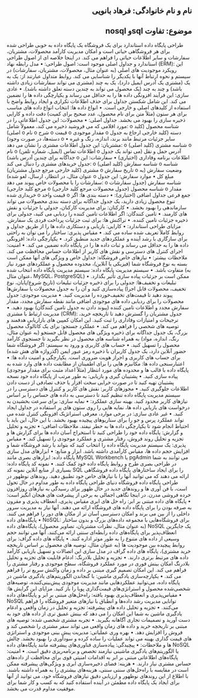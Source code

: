 <h2 dir="rtl">نام و نام خانوادگی: فرهاد بانویی</h2>
<h2 dir="rtl">موضوع: تفاوت sqlو nosql </h2>
طراحی پایگاه داده استاندارد برای یک فروشگاه
یک پایگاه داده به خوبی طراحی شده برای هر فروشگاهی حیاتی است و امکان مدیریت کارآمد محصولات، مشتریان، سفارشات و سایر اطلاعات حیاتی را فراهم می کند. در اینجا خلاصه ای از اصول طراحی استاندارد و جداول اصلی موجود است:
اصول طراحی:
•	مدل رابطه نهاد (ERM): این رویکرد موجودیت های اصلی (به عنوان مثال، محصولات، مشتریان، سفارشات) در سیستم و نحوه ارتباط آنها با یکدیگر را شناسایی می کند. روابط متداول عبارتند از: یک به یک (مشتری یک آدرس ایمیل دارد)، یک به چند (مشتری می تواند سفارشات زیادی داشته باشد) و چند به چند (یک محصول می تواند به چندین دسته تعلق داشته باشد).
•	عادی سازی: این فرآیند افزونگی داده ها را به حداقل می رساند و یکپارچگی داده ها را تضمین می کند. این شامل شکستن جداول برای حذف اطلاعات تکراری و ایجاد روابط واضح با استفاده از کلیدهای اصلی و خارجی است.
•	انواع داده ها: انتخاب انواع داده های مناسب برای هر ستون (مثلاً متن برای نام محصول، عدد صحیح برای کمیت) دقت داده و کارایی ذخیره سازی را بهبود می بخشد.
جداول اصلی:
•	محصولات: این جدول اطلاعاتی را در مورد اقلامی که می فروشید ذخیره می کند، معمولاً شامل:
o	شناسه محصول (کلید اصلی)
o	نام
o	شرح
o	قیمت
o	مقدار موجودی
o	دسته (کلید خارجی ارجاع به جدول دسته‌ها، در صورت وجود)
o	سایر جزئیات مرتبط مانند برند، اندازه، رنگ و غیره
•	مشتریان: این جدول اطلاعات مشتری را نشان می دهد:
o	شناسه مشتری (کلید اصلی)
o	نام
o	اطلاعات تماس (ایمیل، شماره تلفن)
o	آدرس حمل و نقل (می تواند یک جدول جداگانه برای چندین آدرس باشد)
o	اطلاعات برنامه وفاداری (اختیاری)
•	سفارشات: این جدول خریدهای مشتری را دنبال می کند:
o	شناسه سفارش (کلید اصلی)
o	شناسه مشتری (کلید خارجی مرجع جدول مشتریان)
o	تاریخ سفارش
o	وضعیت سفارش (به عنوان مثال، در انتظار، ارسال، لغو شده)
o	مبلغ کل
•	موارد سفارش: این جدول سفارشات را با محصولات خاص پیوند می دهد:
o	شناسه سفارش (جدول سفارشات مرجع کلید خارجی)
o	شناسه محصول (جدول محصولات مرجع کلید خارجی)
o	مقدار خریداری شده
o	قیمت واحد
o	جمع فرعی
جداول اضافی (اختیاری):
•	دسته بندی ها: اگر تنوع محصول زیادی دارید، یک جدول جداگانه برای دسته بندی محصولات می تواند سازماندهی را بهبود بخشد.
•	کارکنان: برای مدیریت کارکنان، جدولی با جزئیات و نقش های کارمند.
•	تامین کنندگان: اگر اطلاعات تامین کننده را ردیابی می کنید، جدولی برای ذخیره جزئیات تامین کننده.
•	تراکنش ها: برای ثبت جزئیات پرداخت فردی یک سفارش.
مزایای طراحی استاندارد:
•	کارایی: بازیابی و دستکاری داده ها را از طریق جداول و روابط کاملاً تعریف شده ساده می کند.
•	مقیاس پذیری: ساختار را می توان به راحتی برای سازگاری با رشد آینده و عملکردهای جدید منطبق کرد.
•	یکپارچگی داده: افزونگی داده ها را به حداقل می رساند و ثبات داده ها را در پایگاه داده تضمین می کند.
•	امنیت: اجرای کنترل های دسترسی و نقش های کاربر از اطلاعات حساس محافظت می کند.
ملاحظات بیشتر:
•	نیازهای خاص فروشگاه: جداول خاص و ویژگی های آنها ممکن است بسته به نوع فروشگاه شما (فیزیکی یا آنلاین)، محدوده محصول و عملکردهای مورد نیاز متفاوت باشد.
•	سیستم مدیریت پایگاه داده: سیستم مدیریت پایگاه داده انتخاب شده (به عنوان مثال، MySQL، PostgreSQL) ممکن است بر جزئیات پیاده سازی تأثیر بگذارد.
•	تبلیغات و تخفیف‌ها: جدولی را برای ذخیره جزئیات تبلیغات (تاریخ شروع/پایان، نوع تخفیف، محصولات قابل اجرا) پیاده‌سازی کنید و آن را به جدول محصولات یا سفارش‌ها پیوند دهید تا قیمت‌های تخفیف‌خورده را مدیریت کنید.
•	مدیریت موجودی: جدول محصولات را برای ردیابی داده های موجودی اضافی مانند نقطه سفارش مجدد، مقدار سفارش مجدد و اطلاعات تامین کننده (پیوند دادن به جدول تامین کنندگان) بهبود دهید.
•	مدیریت ارتباط با مشتری (CRM): جدول مشتریان را گسترش دهید تا تاریخچه خرید، ترجیحات و امتیازات وفاداری را ثبت کنید. این امکان کمپین های بازاریابی هدفمند و توصیه های شخصی را فراهم می کند.
•	عملکرد جستجو: برای یک کاتالوگ محصول بزرگ، یک جدول جداگانه برای ذخیره ویژگی های محصول قابل جستجو (به عنوان مثال، رنگ، اندازه، مواد) به همراه شناسه های محصول در نظر بگیرید تا جستجوی کارآمد محصول را تسهیل کنید.
•	حساب های کاربری و ورود به سیستم: اگر فروشگاه شما حضور آنلاین دارد، یک جدول کاربران با ذخیره رمز عبور ایمن (گذرواژه های هش شده) برای حساب های کاربری و احراز هویت ضروری است.
یکپارچگی و امنیت داده ها:
•	اعتبارسنجی داده ها: مکانیزم هایی را برای اطمینان از مطابقت داده های وارد شده به پایگاه داده با قالب ها و محدوده های مورد انتظار (مثلاً اعداد مثبت برای مقدار موجودی) پیاده سازی کنید.
•	پشتیبان گیری و بازیابی: به طور مرتب از پایگاه داده خود نسخه پشتیبان تهیه کنید تا در صورت خرابی سخت افزار یا حذف تصادفی از دست دادن اطلاعات جلوگیری کنید.
•	مجوزهای کاربر: نقش های کاربر و کنترل های دسترسی را در سیستم مدیریت پایگاه داده تنظیم کنید تا دسترسی به داده های حساس را بر اساس نیازهای کاربر محدود کنید.
بهینه سازی عملکرد:
•	نمایه سازی: برای سرعت بخشیدن به درخواست های بازیابی داده ها، نمایه هایی را روی ستون های پر استفاده در جداول ایجاد کنید.
•	غیر عادی سازی: در برخی موارد، معرفی استراتژیک افزونگی کنترل شده می تواند عملکرد پرس و جو را برای سناریوهای پیچیده بهبود بخشد. با این حال، این باید با احتیاط انجام شود تا یکپارچگی داده ها به خطر نیفتد.
ملاحظات اضافی:
•	تجزیه و تحلیل و گزارش: پایگاه داده خود را طراحی کنید تا استخراج آسان داده ها برای گزارش ها و تجزیه و تحلیل روند فروش، رفتار مشتری و عملکرد موجودی را تسهیل کند.
•	مقیاس پذیری: یک سیستم مدیریت پایگاه داده را انتخاب کنید که بتواند با رشد فروشگاه شما و افزایش حجم داده ها، مقیاس کارآمدی داشته باشد.
ابزار و منابع:
•	ابزارهای مدل سازی پایگاه داده: ابزارهای بصری مانند MySQL Workbench یا pgAdmin می توانند به شما در طراحی بصری طرح و روابط پایگاه داده خود کمک کنند.
•	نمونه کد پایگاه داده: بسیاری از منابع آنلاین نمونه کد SQL را برای ایجاد ساختارهای پایگاه داده فروشگاهی ارائه می دهند که می توانید آنها را با نیازهای خاص خود تطبیق دهید.
روندهای نوظهور در طراحی پایگاه داده فروشگاه
دنیای طراحی پایگاه داده به طور مداوم در حال تحول است، با فن آوری ها و روندهای جدید در حال ظهور برای رسیدگی به نیازهای روزافزون خرده فروشی مدرن. در اینجا نگاهی اجمالی به برخی از پیشرفت های هیجان انگیز است:
•	پایگاه های داده مبتنی بر ابر: راه حل های ابری مقیاس پذیری، انعطاف پذیری و مقرون به صرفه بودن را برای پایگاه داده های فروشگاه ارائه می دهند. آنها نیاز به مدیریت سرور داخلی را از بین می برند و امکان دسترسی آسان تر از مکان های دور را فراهم می کنند.
•	پایگاه‌های داده NoSQL: برای فروشگاه‌هایی با مجموعه داده‌های بزرگ و بدون ساختار (به عنوان مثال، نظرات مشتریان، تصاویر محصول)، پایگاه‌های داده NoSQL یک جایگزین انعطاف‌پذیر برای پایگاه‌های داده رابطه‌ای سنتی ارائه می‌کنند. آنها می توانند حجم وسیعی از داده های متنوع را به طور موثر اداره کنند.
•	پایگاه های داده گراف: برای روابط پیچیده بین موجودیت ها (به عنوان مثال، توصیه های محصول بر اساس تاریخچه خرید مشتری)، پایگاه های داده گراف در مدل سازی این اتصالات و تسهیل بازیابی کارآمد داده های مرتبط برتری دارند.
•	تجزیه و تحلیل بلادرنگ: ادغام قابلیت های تجزیه و تحلیل بلادرنگ امکان بینش فوری در مورد عملکرد فروشگاه، سطح موجودی و رفتار مشتری را فراهم می کند. این امکان تصمیم گیری مبتنی بر داده و زمان واکنش سریع تر را فراهم می کند.
•	یکپارچه‌سازی یادگیری ماشین: با گنجاندن الگوریتم‌های یادگیری ماشین در پایگاه داده، می‌توانید عملکردهایی مانند مدیریت موجودی پیش‌بینی‌کننده، توصیه‌های شخصی‌شده محصول و استراتژی‌های قیمت‌گذاری پویا را باز کنید.
مزایای این گرایش ها:
•	مقیاس‌پذیری و انعطاف‌پذیری بهبود یافته: راه‌حل‌های مبتنی بر ابر و پایگاه‌های داده NoSQL توانایی مدیریت رشد داده‌ها و انطباق با نیازهای متغیر فروشگاه را فراهم می‌کنند.
•	تجزیه و تحلیل داده های پیشرفته: تجزیه و تحلیل در زمان واقعی و ادغام یادگیری ماشین به شما این امکان را می دهد که بینش عمیق تری از داده های خود به دست آورید و تصمیمات تجاری آگاهانه بگیرید.
•	تجربه مشتری شخصی شده: توصیه های مبتنی بر تاریخچه خرید و داده های زمان واقعی می تواند سفر مشتری را شخصی کند و فروش را افزایش دهد.
•	بهره وری عملیاتی: مدیریت پیش بینی موجودی و استراتژی های قیمت گذاری بهینه می تواند عملیات را ساده کرده و سودآوری را بهبود بخشد.
چالش ها و ملاحظات:
•	پیچیدگی: پیاده‌سازی فناوری‌های پیشرفته مانند پایگاه‌های داده NoSQL یا الگوریتم‌های یادگیری ماشینی نیازمند تخصص و برنامه‌ریزی دقیق است.
•	امنیت: پایگاه‌های اطلاعاتی مبتنی بر ابر به اقدامات امنیتی قوی برای محافظت از داده‌های حساس مشتری نیاز دارند.
•	هزینه: فضای ذخیره‌سازی ابری و ویژگی‌های پیشرفته ممکن است در مقایسه با راه‌حل‌های سنتی سنتی، هزینه‌های بیشتری را به همراه داشته باشند.
با اطلاع از این روندهای نوظهور و ارزیابی دقیق نیازهای فروشگاه خود، می توانید از آنها برای ایجاد یک پایگاه داده مطمئن در آینده استفاده کنید که به کسب و کار شما برای موفقیت مداوم قدرت می بخشد.




<div dir="rtl">
</div>
